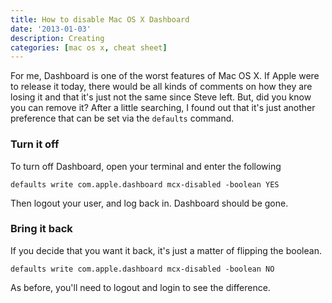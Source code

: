 ```yaml
---
title: How to disable Mac OS X Dashboard
date: '2013-01-03'
description: Creating
categories: [mac os x, cheat sheet]
---
```

For me, Dashboard is one of the worst features of Mac OS X. If Apple were to release it today, there would be all kinds of comments on how they are losing it and that it's just not the same since Steve left. But, did you know you can remove it? After a little searching, I found out that it's just another preference that can be set via the `defaults` command.

### Turn it off
To turn off Dashboard, open your terminal and enter the following

`defaults write com.apple.dashboard mcx-disabled -boolean YES`

Then logout your user, and log back in. Dashboard should be gone.

### Bring it back
If you decide that you want it back, it's just a matter of flipping the boolean.

`defaults write com.apple.dashboard mcx-disabled -boolean NO`

As before, you'll need to logout and login to see the difference.
